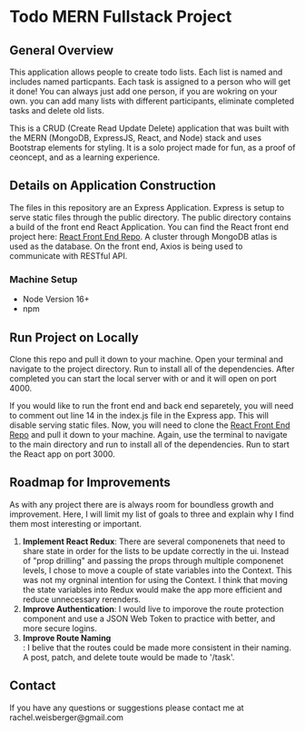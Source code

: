 # Todo MERN Fullstack Project 

## General Overview
<p>This application allows people to create todo lists. Each list is named and includes named particpants. Each task is assigned to a person who will get it done! You can always just add one person, if you are wokring on your own. you can add many lists with different participants, eliminate completed tasks and delete old lists.</p>

<p>This is a CRUD (Create Read Update Delete) application that was built with the MERN (MongoDB, ExpressJS, React, and Node) stack and uses Bootstrap elements for styling. It is a solo project made for fun, as a proof of ceoncept, and as a learning experience.</p>

## Details on Application Construction
<p> The files in this repository are an Express Application. Express is setup to serve static files through the public directory. The public directory contains a build of the front end React Application. You can find the React front end project here: <a href="https://github.com/rweisberger/family-todo-list">React Front End Repo</a>. A cluster through MongoDB atlas is used as the database. On the front end, Axios is being used to communicate with RESTful API. </p>

### Machine Setup
<ul>
  <li>Node Version 16+</li>
  <li>npm</li>
</ul>

## Run Project on Locally

<p> Clone this repo and pull it down to your machine. Open your terminal and navigate to the project directory. Run <npm install> to install all of the dependencies. After completed you can start the local server with <npm start> or <nodemon start> and it will open on port 4000.
  
<p>If you would like to run the front end and back end separetely, you will need to comment out line 14 in the index.js file in the Express app. This will disable serving static files. Now, you will need to clone the <a href="https://github.com/rweisberger/family-todo-list">React Front End Repo</a> and pull it down to your machine. Again, use the terminal to navigate to the main directory and run <npm install> to install all of the dependencies. Run <npm start> to start the React app on port 3000.</p>
  
## Roadmap for Improvements
<p>As with any project there are is always room for boundless growth and improvement. Here, I will limit my list of goals to three and explain why I find them most interesting or important.</p>
<ol>
  <li><b>Implement React Redux</b>: There are several componenets that need to share state in order for the lists to be update correctly in the ui. Instead of "prop drilling" and passing the props through multiple componenet levels, I chose to move a couple of state variables into the Context. This was not my orgninal intention for using the Context. I think that moving the state variables into Redux would make the app more efficient and reduce unnecessary rerenders.</li>
  <li><b>Improve Authentication</b>: I would live to imporove the route protection component and use a JSON Web Token to practice with better, and more secure logins.</li>
  <li><b>Improve Route Naming</b></li>: I belive that the routes could be made more consistent in their naming. A post, patch, and delete toute would be made to '/task'. 
</ol>
  
## Contact
<p>If you have any questions or suggestions please contact me at rachel.weisberger@gmail.com</p>
  
  
